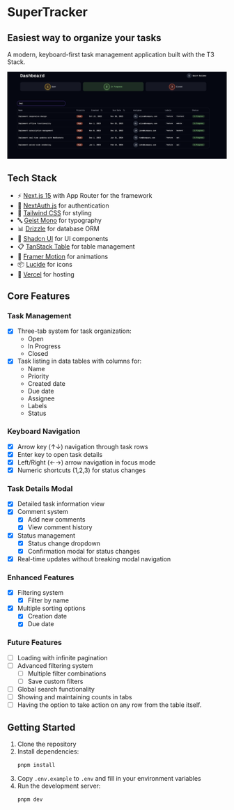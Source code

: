 # SuperTracker

## Easiest way to organize your tasks

A modern, keyboard-first task management application built with the T3 Stack.

![Preview](./public/preview.png)

## Tech Stack

- ⚡ [Next.js 15](https://nextjs.org) with App Router for the framework
- 🔐 [NextAuth.js](https://authjs.dev) for authentication
- 🎨 [Tailwind CSS](https://tailwindcss.com) for styling
- 🔤 [Geist Mono](https://vercel.com/font) for typography
- 📊 [Drizzle](https://orm.drizzle.team) for database ORM
- 🎯 [Shadcn UI](https://ui.shadcn.com/) for UI components
- 📋 [TanStack Table](https://tanstack.com/table) for table management
- 🎨 [Framer Motion](https://www.framer.com/motion/) for animations
- 📦 [Lucide](https://lucide.dev/) for icons
- 🚀 [Vercel](https://vercel.com) for hosting

## Core Features

### Task Management

- [x] Three-tab system for task organization:
  - Open
  - In Progress
  - Closed
- [x] Task listing in data tables with columns for:
  - Name
  - Priority
  - Created date
  - Due date
  - Assignee
  - Labels
  - Status

### Keyboard Navigation

- [x] Arrow key (↑↓) navigation through task rows
- [x] Enter key to open task details
- [x] Left/Right (←→) arrow navigation in focus mode
- [x] Numeric shortcuts (1,2,3) for status changes

### Task Details Modal

- [x] Detailed task information view
- [x] Comment system
  - [x] Add new comments
  - [x] View comment history
- [x] Status management
  - [x] Status change dropdown
  - [x] Confirmation modal for status changes
- [x] Real-time updates without breaking modal navigation

### Enhanced Features

- [x] Filtering system
  - [x] Filter by name
- [x] Multiple sorting options
  - [x] Creation date
  - [x] Due date

### Future Features

- [ ] Loading with infinite pagination
- [ ] Advanced filtering system
  - [ ] Multiple filter combinations
  - [ ] Save custom filters
- [ ] Global search functionality
- [ ] Showing and maintaining counts in tabs
- [ ] Having the option to take action on any row from the table itself.

## Getting Started

1. Clone the repository
2. Install dependencies:
   ```bash
   pnpm install
   ```
3. Copy `.env.example` to `.env` and fill in your environment variables
4. Run the development server:
   ```bash
   pnpm dev
   ```
